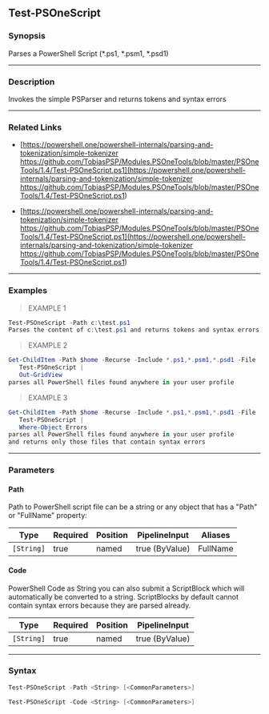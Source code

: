 Test-PSOneScript
----------------

### Synopsis
Parses a PowerShell Script (*.ps1, *.psm1, *.psd1)

---

### Description

Invokes the simple PSParser and returns tokens and syntax errors

---

### Related Links
* [https://powershell.one/powershell-internals/parsing-and-tokenization/simple-tokenizer
https://github.com/TobiasPSP/Modules.PSOneTools/blob/master/PSOneTools/1.4/Test-PSOneScript.ps1](https://powershell.one/powershell-internals/parsing-and-tokenization/simple-tokenizer
https://github.com/TobiasPSP/Modules.PSOneTools/blob/master/PSOneTools/1.4/Test-PSOneScript.ps1)

* [https://powershell.one/powershell-internals/parsing-and-tokenization/simple-tokenizer
https://github.com/TobiasPSP/Modules.PSOneTools/blob/master/PSOneTools/1.4/Test-PSOneScript.ps1](https://powershell.one/powershell-internals/parsing-and-tokenization/simple-tokenizer
https://github.com/TobiasPSP/Modules.PSOneTools/blob/master/PSOneTools/1.4/Test-PSOneScript.ps1)

---

### Examples
> EXAMPLE 1

```PowerShell
Test-PSOneScript -Path c:\test.ps1
Parses the content of c:\test.ps1 and returns tokens and syntax errors
```
> EXAMPLE 2

```PowerShell
Get-ChildItem -Path $home -Recurse -Include *.ps1,*.psm1,*.psd1 -File |
   Test-PSOneScript |
   Out-GridView
parses all PowerShell files found anywhere in your user profile
```
> EXAMPLE 3

```PowerShell
Get-ChildItem -Path $home -Recurse -Include *.ps1,*.psm1,*.psd1 -File |
   Test-PSOneScript |
   Where-Object Errors
parses all PowerShell files found anywhere in your user profile
and returns only those files that contain syntax errors
```

---

### Parameters
#### **Path**
Path to PowerShell script file
can be a string or any object that has a "Path" 
or "FullName" property:

|Type      |Required|Position|PipelineInput |Aliases |
|----------|--------|--------|--------------|--------|
|`[String]`|true    |named   |true (ByValue)|FullName|

#### **Code**
PowerShell Code as String
you can also submit a ScriptBlock which will automatically be converted
to a string. ScriptBlocks by default cannot contain syntax errors because
they are parsed already.

|Type      |Required|Position|PipelineInput |
|----------|--------|--------|--------------|
|`[String]`|true    |named   |true (ByValue)|

---

### Syntax
```PowerShell
Test-PSOneScript -Path <String> [<CommonParameters>]
```
```PowerShell
Test-PSOneScript -Code <String> [<CommonParameters>]
```

